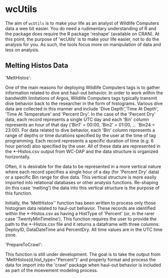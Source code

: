 # wcUtils

The aim of `wcUtils` is to make your life as an analyst of Wildlife Computers data a wee bit easier. You do need a rudimentary understanding of R and the package does require the R package 'reshape' (available on CRAN). At this point, the purpose of 'wcUtils' is to make your life easier, not to do the analysis for you. As such, the tools focus more on manipulation of data and less on analysis. 

## Melting Histos Data

'MeltHistos':

One of the main reasons for deploying Wildlife Computers tags is to gather information related to dive and haul-out behavior. In order to work within the bandwidth limitations of Argos, Wildlife Computers tags typically transmit dive behavior back to the researcher in the form of histograms. Various dive data are collected in this manner and include 'Dive Depth','Time At Depth', 'Time At Temperature' and 'Percent Dry'. In the case of the 'Percent Dry' data, each record represents a single UTC day and each 'Bin' column represents an hour of that day ('Bin1' = 00:00, 'Bin2' = 01:00, ... 'Bin24 = 23:00). For data related to dive behavior, each 'Bin' column represents a range of depths or time durations specified by the user at the time of tag programming. Each record represents a specific duration of time (e.g. 6 hour period) also specified by the user. All of these data are represented in the *-Histos.csv output from WC-DAP and the data structure is organized horizontally.

Often, it is desirable for the data to be represented in a more vertical nature where each record specifies a single hour of a day (for 'Percent Dry' data) or a specific Bin range for dive data. This vertical structure is more easily imported into relational databases or other analysis functions. Re-shaping (in this case 'melting') the data into this vertical structure is the purpose of this function.

Initially, the 'MeltHistos'' function has been written to process only those histogram data related to haul-out behavior. These records are identified within the *-Histos.csv as having a HistType of 'Percent' (or, in the rarer case 'TwentyMinTimeline'). This function requires the user to provide the path to the *-Histos.csv file and it returns a dataframe with three columns: DeployID, DataDateTime and PercentDry. All time values are in the UTC time zone.

'PrepareToCrawl':

This function is still under development. The goal is to take the output from 'MeltHistos(d,hist_type="Percent")' and properly format and process the data for import into the 'crawl' package when haul-out behavior is included as part of the moevement modeling process.